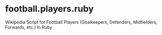 # football.players.ruby

Wikipedia Script for Football Players (Goalkeepers, Defenders, Midfielders, Forwards, etc.) in Ruby


